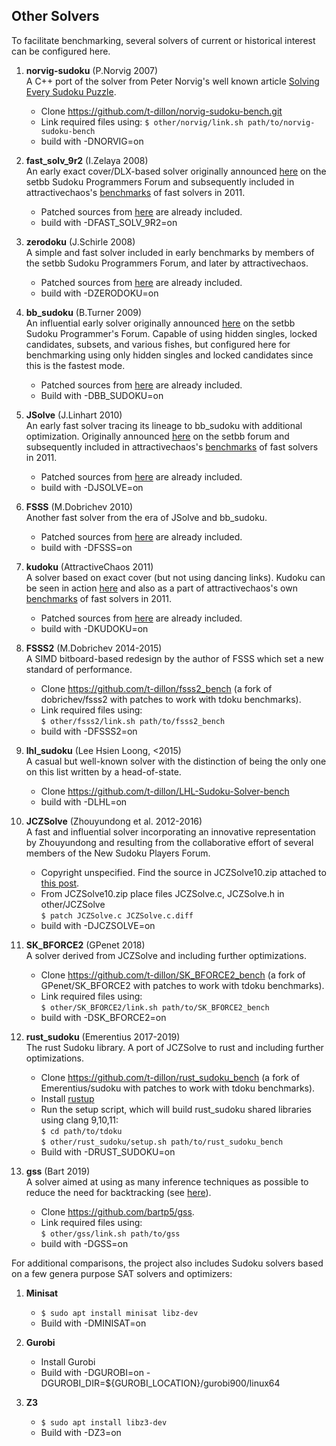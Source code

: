 
## Other Solvers

To facilitate benchmarking, several solvers of current or historical interest can be
configured here.

1. **norvig-sudoku** (P.Norvig 2007)\
A C++ port of the solver from Peter Norvig's well known article [Solving Every Sudoku Puzzle](https://norvig.com/sudoku.html).
   * Clone https://github.com/t-dillon/norvig-sudoku-bench.git 
   * Link required files using:
    `$ other/norvig/link.sh path/to/norvig-sudoku-bench`
    * build with -DNORVIG=on

1. **fast_solv_9r2** (I.Zelaya 2008)\
An early exact cover/DLX-based solver originally announced [here](http://programmers.enjoysudoku.com/www.setbb.com/sudoku/viewtopic17e5.html) on the setbb Sudoku Programmers Forum and subsequently included in attractivechaos's [benchmarks](https://attractivechaos.wordpress.com/2011/06/19/an-incomplete-review-of-sudoku-solver-implementations/) of fast solvers in 2011.
   * Patched sources from [here](https://github.com/attractivechaos/plb/blob/master/sudoku/incoming/fast_solv_9r2.c) are already included.
   * build with -DFAST_SOLV_9R2=on
      
1. **zerodoku** (J.Schirle 2008)\
A simple and fast solver included in early benchmarks by members of the setbb Sudoku Programmers Forum, and later by attractivechaos.
   * Patched sources from [here](https://github.com/attractivechaos/plb/tree/master/sudoku/incoming) are already included.
   * build with -DZERODOKU=on   

1. **bb_sudoku** (B.Turner 2009)\
An influential early solver originally announced [here](http://programmers.enjoysudoku.com/www.setbb.com/sudoku/viewtopic4cf4.html) on the setbb Sudoku Programmer's Forum. Capable of using hidden singles, locked candidates, subsets, and various fishes, but configured here for benchmarking using only hidden singles and locked candidates since this is the fastest mode.
   * Patched sources from [here](https://sites.google.com/site/bbsudokufiles) are already included.
   * Build with -DBB_SUDOKU=on

1. **JSolve** (J.Linhart 2010)\
An early fast solver tracing its lineage to bb_sudoku with additional optimization. Originally announced [here](http://programmers.enjoysudoku.com/www.setbb.com/sudoku/viewtopic42ef.html) on the setbb forum and subsequently included in attractivechaos's [benchmarks](https://attractivechaos.wordpress.com/2011/06/19/an-incomplete-review-of-sudoku-solver-implementations/) of fast solvers in 2011.
   * Patched sources from [here](http://www.enjoysudoku.com/JSolve12.zip) are already included.
   * build with -DJSOLVE=on

1. **FSSS** (M.Dobrichev 2010)\
Another fast solver from the era of JSolve and bb_sudoku.
   * Patched sources from [here](https://sites.google.com/site/dobrichev/fsss/) are already included.
   * build with -DFSSS=on

1. **kudoku** (AttractiveChaos 2011)\
A solver based on exact cover (but not using dancing links). Kudoku can be seen in action [here](https://attractivechaos.github.io/plb/kudoku.html) and also as a part of attractivechaos's own [benchmarks](https://attractivechaos.wordpress.com/2011/06/19/an-incomplete-review-of-sudoku-solver-implementations/) of fast solvers in 2011.
   * Patched sources from [here](https://raw.githubusercontent.com/attractivechaos/plb/master/sudoku/sudoku_v1.c) are already included.
   * build with -DKUDOKU=on

1. **FSSS2** (M.Dobrichev 2014-2015)\
A SIMD bitboard-based redesign by the author of FSSS which set a new standard of performance. 
    * Clone https://github.com/t-dillon/fsss2_bench (a fork of dobrichev/fsss2 with patches to work with tdoku benchmarks).
    * Link required files using:\
    `$ other/fsss2/link.sh path/to/fsss2_bench`
    * build with -DFSSS2=on

1. **lhl_sudoku** (Lee Hsien Loong, <2015)\
A casual but well-known solver with the distinction of being the only one on this list written by a head-of-state.
   * Clone https://github.com/t-dillon/LHL-Sudoku-Solver-bench
   * build with -DLHL=on

1. **JCZSolve** (Zhouyundong et al. 2012-2016)\
A fast and influential solver incorporating an innovative representation by Zhouyundong and resulting from the collaborative effort of several members of the New Sudoku Players Forum.
   * Copyright unspecified. Find the source in JCZSolve10.zip attached to [this post](http://forum.enjoysudoku.com/3-77us-solver-2-8g-cpu-testcase-17sodoku-t30470-210.html#p249309).
   * From JCZSolve10.zip place files JCZSolve.c, JCZSolve.h in other/JCZSolve\
    `$ patch JCZSolve.c JCZSolve.c.diff`
   * build with -DJCZSOLVE=on

1. **SK_BFORCE2** (GPenet 2018)\
A solver derived from JCZSolve and including further optimizations.
   * Clone https://github.com/t-dillon/SK_BFORCE2_bench (a fork of GPenet/SK_BFORCE2 with patches to work with tdoku benchmarks).
   * Link required files using:\
    `$ other/SK_BFORCE2/link.sh path/to/SK_BFORCE2_bench`
   * build with -DSK_BFORCE2=on

1. **rust_sudoku** (Emerentius 2017-2019)\
The rust Sudoku library. A port of JCZSolve to rust and including further optimizations.
   * Clone https://github.com/t-dillon/rust_sudoku_bench (a fork of Emerentius/sudoku with patches to work with tdoku benchmarks).
   * Install [rustup](https://rustup.rs/)
   * Run the setup script, which will build rust_sudoku shared libraries using clang 9,10,11:\
    `$ cd path/to/tdoku`\
    `$ other/rust_sudoku/setup.sh path/to/rust_sudoku_bench`
   * Build with -DRUST_SUDOKU=on

1. **gss** (Bart 2019)\
A solver aimed at using as many inference techniques as possible to reduce the need for backtracking (see [here](https://github.com/bartp5/gss)).
   * Clone https://github.com/bartp5/gss.
   * Link required files using:\
    `$ other/gss/link.sh path/to/gss`
   * build with -DGSS=on
 
 For additional comparisons, the project also includes Sudoku solvers based on a few genera purpose SAT solvers and optimizers:
 
 1. **Minisat**
    * `$ sudo apt install minisat libz-dev`
    * Build with -DMINISAT=on 
 
 1. **Gurobi**
    * Install Gurobi
    * Build with -DGUROBI=on -DGUROBI_DIR=${GUROBI_LOCATION}/gurobi900/linux64
  
 1. **Z3**
    * `$ sudo apt install libz3-dev`
    * Build with -DZ3=on
